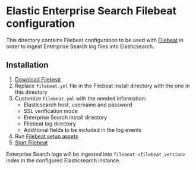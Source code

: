 # Elastic Enterprise Search Filebeat configuration

This directory contains Filebeat configuration to be used with [Filebeat](https://www.elastic.co/guide/en/beats/filebeat) in order to ingest Enterprise Search log files into Elasticsearch.

## Installation

1. [Download Filebeat](https://www.elastic.co/downloads/beats/filebeat)
2. Replace `filebeat.yml` file in the Filebeat install directory with the one in this directory
3. Customize `filebeat.yml` with the needed information:
   - Elasticsearch host, username and password
   - SSL verification mode
   - Enterprise Search install directory
   - Filebeat log directory
   - Additional fields to be included in the log events
4. Run [Filebeat setup assets](https://www.elastic.co/guide/en/beats/filebeat/current/filebeat-installation-configuration.html#setup-assets)
5. [Start Filebeat](https://www.elastic.co/guide/en/beats/filebeat/current/filebeat-installation-configuration.html#start)

Enterprise Search logs will be ingested into `filebeat-<filebeat_version>` index in the configured Elasticsearch instance.
